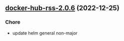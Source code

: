 

## [docker-hub-rss-2.0.6](https://github.com/truecharts/charts/compare/docker-hub-rss-2.0.5...docker-hub-rss-2.0.6) (2022-12-25)

### Chore

- update helm general non-major
  
  